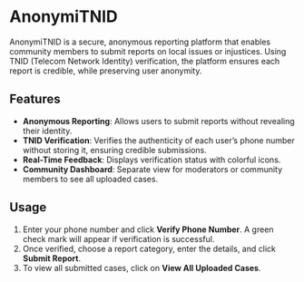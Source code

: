# AnonymiTNID

AnonymiTNID is a secure, anonymous reporting platform that enables community members to submit reports on local issues 
or injustices. Using TNID (Telecom Network Identity) verification, the platform ensures each report is credible, 
while preserving user anonymity.

## Features

- **Anonymous Reporting**: Allows users to submit reports without revealing their identity.
- **TNID Verification**: Verifies the authenticity of each user’s phone number without storing it, ensuring credible 
submissions.
- **Real-Time Feedback**: Displays verification status with colorful icons.
- **Community Dashboard**: Separate view for moderators or community members to see all uploaded cases.


## Usage

1. Enter your phone number and click **Verify Phone Number**. A green check mark will appear if verification is 
successful.
2. Once verified, choose a report category, enter the details, and click **Submit Report**.
3. To view all submitted cases, click on **View All Uploaded Cases**.
